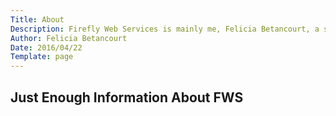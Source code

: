 ```yaml
---
Title: About
Description: Firefly Web Services is mainly me, Felicia Betancourt, a scientist-turned-programmer. When needed, I collaborate with designers, social marketing gurus or user experience experts to get the job done.
Author: Felicia Betancourt
Date: 2016/04/22
Template: page
---
```


<section class="content">
    <div class="inner">
        <div class="about-wrap">
            <h2>Just Enough Information About FWS</h2>
        </div>
    </div>
</section>
